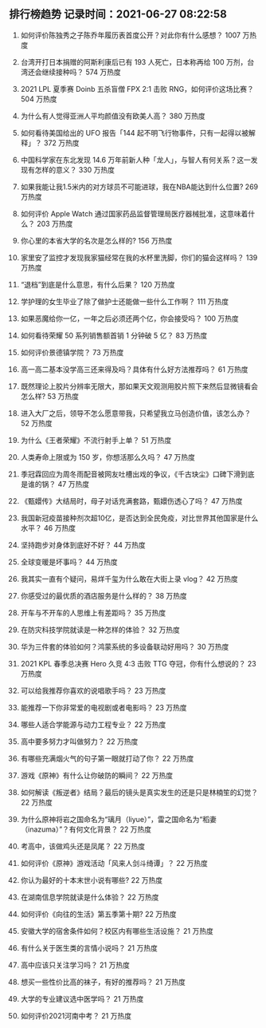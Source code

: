 
## 排行榜趋势 记录时间：2021-06-27 08:22:58
  
  1. 如何评价陈独秀之子陈乔年履历表首度公开？对此你有什么感想？ 1007 万热度
    
  2. 台湾开打日本捐赠的阿斯利康后已有 193 人死亡，日本称再给 100 万剂，台湾还会继续接种吗？ 574 万热度
    
  3. 2021 LPL 夏季赛 Doinb 五杀盲僧 FPX 2:1 击败 RNG，如何评价这场比赛？ 504 万热度
    
  4. 为什么有人觉得亚洲人平均颜值没有欧美人高？ 380 万热度
    
  5. 如何看待美国给出的 UFO 报告「144 起不明飞行物事件，只有一起得以被解释」？ 372 万热度
    
  6. 中国科学家在东北发现 14.6 万年前新人种「龙人」，与智人有何关系？这一发现有怎样的意义？ 330 万热度
    
  7. 如果我能让我1.5米内的对方球员不可能进球，我在NBA能达到什么位置? 269 万热度
    
  8. 如何评价 Apple Watch 通过国家药品监督管理局医疗器械批准，这意味着什么？ 203 万热度
    
  9. 你心里的本省大学的名次是怎么样的? 156 万热度
    
  10. 家里安了监控才发现我家猫经常在我的水杯里洗脚，你们的猫会这样吗？ 139 万热度
    
  11. “退档”到底是什么意思，有什么后果？ 120 万热度
    
  12. 学护理的女生毕业了除了做护士还能做一些什么工作啊？ 111 万热度
    
  13. 如果恶魔给你一亿，一年之后必须还两个亿，你会接受吗？ 100 万热度
    
  14. 如何看待荣耀 50 系列销售额首销 1 分钟破 5 亿？ 83 万热度
    
  15. 如何评价景德镇学院？ 73 万热度
    
  16. 高一高二基本没学高三还来得及吗？具体有什么好方法推荐吗？ 61 万热度
    
  17. 既然理论上胶片分辨率无限大，那如果天文观测用胶片照下来然后显微镜看会怎么样? 53 万热度
    
  18. 进入大厂之后，领导不怎么愿意带我，只希望我立马创造价值，该怎么办？ 52 万热度
    
  19. 为什么《王者荣耀》不流行射手上单？ 51 万热度
    
  20. 人类寿命上限或为 150 岁，你想活那么久吗？ 47 万热度
    
  21. 季冠霖回应为周冬雨配音被网友吐槽出戏的争议，《千古玦尘》口碑下滑到底是谁的锅？ 47 万热度
    
  22. 《甄嬛传》大结局时，母子对话充满套路，甄嬛伤透心了吗？ 47 万热度
    
  23. 我国新冠疫苗接种剂次超10亿，是否达到全民免疫，对比世界其他国家是什么水平？ 46 万热度
    
  24. 坚持跑步对身体到底好不好？ 44 万热度
    
  25. 全球变暖是坏事吗？ 44 万热度
    
  26. 我其实一直有个疑问，易烊千玺为什么敢在大街上录 vlog？ 42 万热度
    
  27. 你感受过的最优质的酒店服务是什么样的？ 38 万热度
    
  28. 开车与不开车的人思维上有差距吗？ 35 万热度
    
  29. 在防灾科技学院就读是一种怎样的体验？ 32 万热度
    
  30. 华为三件套的体验如何？鸿蒙系统的多设备联动好用吗？ 30 万热度
    
  31. 2021 KPL 春季总决赛 Hero 久竞 4:3 击败 TTG 夺冠，你有什么想说的？ 23 万热度
    
  32. 可以给我推荐你喜欢的说唱歌手吗？ 23 万热度
    
  33. 能推荐一下你非常爱的电视剧或者电影吗？ 23 万热度
    
  34. 哪些人适合学能源与动力工程专业？ 22 万热度
    
  35. 高中要多努力才叫做努力？ 22 万热度
    
  36. 有哪些充满烟火气的句子第一眼就打动了你？ 22 万热度
    
  37. 游戏《原神》有什么让你破防的瞬间？ 22 万热度
    
  38. 如何解读《叛逆者》结局？最后的镜头是真实发生的还是只是林楠笙的幻觉？ 22 万热度
    
  39. 为什么原神将岩之国命名为“璃月（liyue）”，雷之国命名为“稻妻（inazuma）”？有何文化背景？ 22 万热度
    
  40. 考高中，该做鸡头还是凤尾？ 22 万热度
    
  41. 如何评价《原神》游戏活动「风来人剑斗绮谭」？ 22 万热度
    
  42. 你认为最好的十本末世小说有哪些? 22 万热度
    
  43. 在湖南信息学院就读是什么体验？ 22 万热度
    
  44. 如何评价《向往的生活》第五季第十期? 22 万热度
    
  45. 安徽大学的宿舍条件如何？校区内有哪些生活设施？ 21 万热度
    
  46. 有什么关于医生类的言情小说吗？ 21 万热度
    
  47. 高中应该只关注学习吗？ 21 万热度
    
  48. 想买一些性价比高的袜子，有好的推荐吗？ 21 万热度
    
  49. 大学的专业建议选中医学吗？ 21 万热度
    
  50. 如何评价2021河南中考？ 21 万热度
    